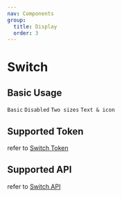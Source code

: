 ```yaml
---
nav: Components
group:
  title: Display
  order: 3
---
```


# Switch

## Basic Usage

<code src="./demos/basic.tsx">Basic</code> <code src="./demos/disabled.tsx">Disabled</code> <code src="./demos/size.tsx">Two sizes</code> <code src="./demos/text.tsx">Text & icon</code>

## Supported Token

refer to [Switch Token](https://ant.design/components/radio-cn#%E4%B8%BB%E9%A2%98%E5%8F%98%E9%87%8Fdesign-token)

## Supported API

refer to [Switch API](https://ant-design.antgroup.com/components/switch-cn#api)
